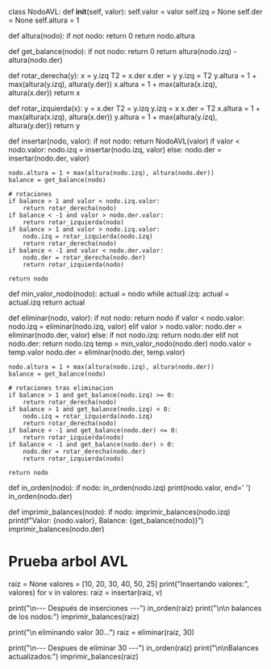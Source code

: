 class NodoAVL:
    def __init__(self, valor):
        self.valor = valor
        self.izq = None
        self.der = None
        self.altura = 1

def altura(nodo):
    if not nodo:
        return 0
    return nodo.altura

def get_balance(nodo):
    if not nodo:
        return 0
    return altura(nodo.izq) - altura(nodo.der)

def rotar_derecha(y):
    x = y.izq
    T2 = x.der
    x.der = y
    y.izq = T2
    y.altura = 1 + max(altura(y.izq), altura(y.der))
    x.altura = 1 + max(altura(x.izq), altura(x.der))
    return x

def rotar_izquierda(x):
    y = x.der
    T2 = y.izq
    y.izq = x
    x.der = T2
    x.altura = 1 + max(altura(x.izq), altura(x.der))
    y.altura = 1 + max(altura(y.izq), altura(y.der))
    return y

def insertar(nodo, valor):
    if not nodo:
        return NodoAVL(valor)
    if valor < nodo.valor:
        nodo.izq = insertar(nodo.izq, valor)
    else:
        nodo.der = insertar(nodo.der, valor)

    nodo.altura = 1 + max(altura(nodo.izq), altura(nodo.der))
    balance = get_balance(nodo)

    # rotaciones
    if balance > 1 and valor < nodo.izq.valor:
        return rotar_derecha(nodo)
    if balance < -1 and valor > nodo.der.valor:
        return rotar_izquierda(nodo)
    if balance > 1 and valor > nodo.izq.valor:
        nodo.izq = rotar_izquierda(nodo.izq)
        return rotar_derecha(nodo)
    if balance < -1 and valor < nodo.der.valor:
        nodo.der = rotar_derecha(nodo.der)
        return rotar_izquierda(nodo)

    return nodo

def min_valor_nodo(nodo):
    actual = nodo
    while actual.izq:
        actual = actual.izq
    return actual

def eliminar(nodo, valor):
    if not nodo:
        return nodo
    if valor < nodo.valor:
        nodo.izq = eliminar(nodo.izq, valor)
    elif valor > nodo.valor:
        nodo.der = eliminar(nodo.der, valor)
    else:
        if not nodo.izq:
            return nodo.der
        elif not nodo.der:
            return nodo.izq
        temp = min_valor_nodo(nodo.der)
        nodo.valor = temp.valor
        nodo.der = eliminar(nodo.der, temp.valor)

    nodo.altura = 1 + max(altura(nodo.izq), altura(nodo.der))
    balance = get_balance(nodo)

    # rotaciones tras eliminacion
    if balance > 1 and get_balance(nodo.izq) >= 0:
        return rotar_derecha(nodo)
    if balance > 1 and get_balance(nodo.izq) < 0:
        nodo.izq = rotar_izquierda(nodo.izq)
        return rotar_derecha(nodo)
    if balance < -1 and get_balance(nodo.der) <= 0:
        return rotar_izquierda(nodo)
    if balance < -1 and get_balance(nodo.der) > 0:
        nodo.der = rotar_derecha(nodo.der)
        return rotar_izquierda(nodo)

    return nodo

def in_orden(nodo):
    if nodo:
        in_orden(nodo.izq)
        print(nodo.valor, end=' ')
        in_orden(nodo.der)

def imprimir_balances(nodo):
    if nodo:
        imprimir_balances(nodo.izq)
        print(f"Valor: {nodo.valor}, Balance: {get_balance(nodo)}")
        imprimir_balances(nodo.der)

# Prueba arbol AVL
raiz = None
valores = [10, 20, 30, 40, 50, 25]
print("Insertando valores:", valores)
for v in valores:
    raiz = insertar(raiz, v)

print("\n--- Después de inserciones ---")
in_orden(raiz)
print("\n\n balances de los nodos:")
imprimir_balances(raiz)

print("\n eliminando valor 30...")
raiz = eliminar(raiz, 30)

print("\n--- Despues de eliminar 30 ---")
in_orden(raiz)
print("\n\nBalances actualizados:")
imprimir_balances(raiz)
